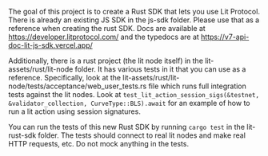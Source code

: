 The goal of this project is to create a Rust SDK that lets you use Lit Protocol. There is already an existing JS SDK in the js-sdk folder. Please use that as a reference when creating the rust SDK. Docs are available at https://developer.litprotocol.com/ and the typedocs are at https://v7-api-doc-lit-js-sdk.vercel.app/

Additionally, there is a rust project (the lit node itself) in the lit-assets/rust/lit-node folder. It has various tests in it that you can use as a reference. Specifically, look at the lit-assets/rust/lit-node/tests/acceptance/web_user_tests.rs file which runs full integration tests against the lit nodes. Look at `test_lit_action_session_sigs(&testnet, &validator_collection, CurveType::BLS).await` for an example of how to run a lit action using session signatures.

You can run the tests of this new Rust SDK by running `cargo test` in the lit-rust-sdk folder. The tests should connect to real lit nodes and make real HTTP requests, etc. Do not mock anything in the tests.
